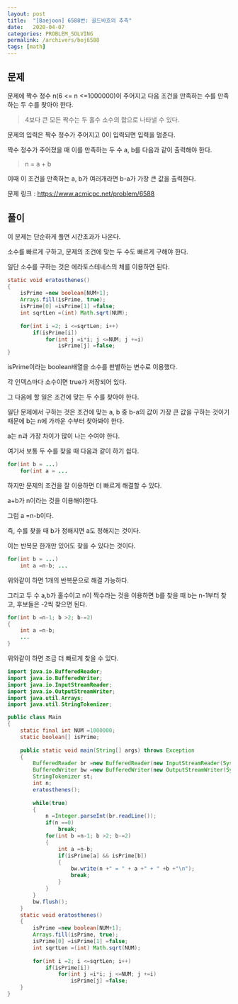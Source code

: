 ```yaml
---
layout: post
title:  "[Baejoon] 6588번: 골드바흐의 추측"
date:   2020-04-07
categories: PROBLEM_SOLVING
permalink: /archivers/boj6588
tags: [math]
---
```


## 문제

문제에 짝수 정수 n(6 <= n <=1000000)이 주어지고 다음 조건을 만족하는 수를 만족하는
두 수를 찾아야 한다.   

> 4보다 큰 모든 짝수는 두 홀수 소수의 합으로 나타낼 수 있다.

문제의 입력은 짝수 정수가 주어지고 0이 입력되면 입력을 멈춘다.   

짝수 정수가 주어졌을 때 이를 만족하는 두 수 a, b를 다음과 같이 출력해야 한다.   

> n = a + b

이때 이 조건을 만족하는 a, b가 여러개라면 b-a가 가장 큰 값을 출력한다.   

문제 링크 : <https://www.acmicpc.net/problem/6588>   

## 풀이

이 문제는 단순하게 풀면 시간초과가 나온다.   

소수를 빠르게 구하고, 문제의 조건에 맞는 두 수도 빠르게 구해야 한다.   

일단 소수를 구하는 것은 에라토스테네스의 체를 이용하면 된다.   

~~~java
static void eratosthenes()
{
	isPrime =new boolean[NUM+1];
	Arrays.fill(isPrime, true);
	isPrime[0] =isPrime[1] =false;
	int sqrtLen =(int) Math.sqrt(NUM);
	
	for(int i =2; i <=sqrtLen; i++)
		if(isPrime[i])
			for(int j =i*i; j <=NUM; j +=i)
				isPrime[j] =false;
}
~~~

isPrime이라는 boolean배열을 소수를 판별하는 변수로 이용했다.   

각 인덱스마다 소수이면 true가 저장되어 있다.   

그 다음에 할 일은 조건에 맞는 두 수를 찾아야 한다.   

일단 문제에서 구하는 것은 조건에 맞는 a, b 중 b-a의 값이 가장 큰 값을 구하는 것이기 때문에
b는 n에 가까운 수부터 찾아봐야 한다.   

a는 n과 가장 차이가 많이 나는 수여야 한다.   

여기서 보통 두 수를 찾을 때 다음과 같이 하기 쉽다.   

~~~java
for(int b = ...)
	for(int a = ...
~~~

하지만 문제의 조건을 잘 이용하면 더 빠르게 해결할 수 있다.   

a+b가 n이라는 것을 이용해야한다.   

그럼 a =n-b이다.   

즉, 수를 찾을 때 b가 정해지면 a도 정해지는 것이다.   

이는 반복문 한개만 있어도 찾을 수 있다는 것이다.   

~~~java
for(int b = ...)
	int a =n-b; ...
~~~

위와같이 하면 1개의 반복문으로 해결 가능하다.   

그리고 두 수 a,b가 홀수이고 n이 짝수라는 것을 이용하면
b를 찾을 때 b는 n-1부터 찾고, 후보들은 -2씩 찾으면 된다.   

~~~java
for(int b =n-1; b >2; b-=2)
{
	int a =n-b;
	...	
}
~~~

위와같이 하면 조금 더 빠르게 찾을 수 있다.   

~~~java
import java.io.BufferedReader;
import java.io.BufferedWriter;
import java.io.InputStreamReader;
import java.io.OutputStreamWriter;
import java.util.Arrays;
import java.util.StringTokenizer;

public class Main
{
	static final int NUM =1000000;
	static boolean[] isPrime;
	
	public static void main(String[] args) throws Exception
	{
		BufferedReader br =new BufferedReader(new InputStreamReader(System.in));
		BufferedWriter bw =new BufferedWriter(new OutputStreamWriter(System.out));
		StringTokenizer st;
		int n;
		eratosthenes();
		
		while(true)
		{
			n =Integer.parseInt(br.readLine());
			if(n ==0)
				break;
			for(int b =n-1; b >2; b-=2)
			{
				int a =n-b;
				if(isPrime[a] && isPrime[b])
				{
					bw.write(n +" = " + a +" + " +b +"\n");
					break;
				}
			}
		}
		bw.flush();
	}
	static void eratosthenes()
	{
		isPrime =new boolean[NUM+1];
		Arrays.fill(isPrime, true);
		isPrime[0] =isPrime[1] =false;
		int sqrtLen =(int) Math.sqrt(NUM);
		
		for(int i =2; i <=sqrtLen; i++)
			if(isPrime[i])
				for(int j =i*i; j <=NUM; j +=i)
					isPrime[j] =false;
	}
}
~~~

